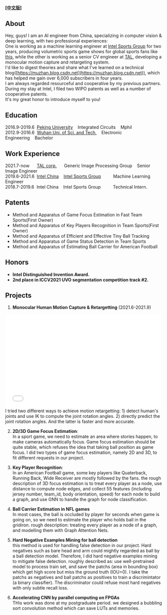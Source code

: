 #### [[中文版]](./index_cn.html)

## About
Hey, guys! I am an AI engineer from China, specializing in computer vision & deep learning, with two professional experiences: <br>One is working as a machine learning engineer at [Intel Sports Group](https://www.intel.com/content/www/us/en/sports/sports-overview.html) for two years, producing volumetric sports game shows for global sports fans like [this](https://youtu.be/J7xIBoPr83A), while the other is working as a senior CV engineer at [TAL](http://www.100tal.com/), developing a monocular motion capture and retargeting system. <br>
I'd like to digest theories and share what I've learned on a technical blog([https://muzhan.blog.csdn.net](https://muzhan.blog.csdn.net)), which has helped me gain over 6,000 subscribers in four years. <br>
I am always regarded resourceful and cooperative by my previous partners. During my stay at Intel, I filed two WIPO patents as well as a number of cooperative patents. <br>
It's my great honor to introduce myself to you!
## Education
2016.9-2019.6&nbsp;&nbsp;[Peking University](https://pku.edu.cn)&nbsp;&nbsp;&nbsp;&nbsp;Integrated Circuits&nbsp;&nbsp;&nbsp;&nbsp;Mphil<br>
2012.9-2016.6&nbsp;&nbsp;[Wuhan Uni. of Sci. and Tech.](https://www.wust.edu.cn)&nbsp;&nbsp;&nbsp;&nbsp;Electronic Engineering&nbsp;&nbsp;&nbsp;&nbsp;Bachelor

## Work Experience
2021.7-now&nbsp;&nbsp;&nbsp;&nbsp;&nbsp;&nbsp;[TAL corp.](http://www.100tal.com/)&nbsp;&nbsp;&nbsp;&nbsp;&nbsp;&nbsp;Generic Image Processing Group&nbsp;&nbsp;&nbsp;&nbsp;Senior Image Engineer<br>
2019.6-2021.6&nbsp;&nbsp;[Intel China](https://intel.cn)&nbsp;&nbsp;&nbsp;&nbsp;[Intel Sports Group](https://www.intel.com/content/www/us/en/sports/sports-overview.html)&nbsp;&nbsp;&nbsp;&nbsp;&nbsp;&nbsp;&nbsp;&nbsp;&nbsp;&nbsp;Machine Learning Engineer<br>
2018.7-2019.6&nbsp;&nbsp;Intel China&nbsp;&nbsp;&nbsp;&nbsp;Intel Sports Group&nbsp;&nbsp;&nbsp;&nbsp;&nbsp;&nbsp;&nbsp;&nbsp;&nbsp;&nbsp;Technical Intern.<br>

## Patents
- Method and Apparatus of Game Focus Estimation in Fast Team Sports(First Owner)
- Method and Apparatus of Key Players Recognition in Team Sports(First Owner)
- Method and Apparatus of Efficient and Effective Tiny Ball Tracking
- Method and Apparatus of Game Status Detection in Team Sports
- Method and Apparatus of Estimating Ball Carrier for American Football

##  Honors
- **Intel Distinguished Invention Award.**
- **2nd place in ICCV2021 UVO segmentation competition track #2.**

## Projects
1. **Monocular Human Motion Capture & Retargetting** (2021.6-2021.9)
<iframe height=300 width=500 src="//player.bilibili.com/player.html?aid=720653249&bvid=BV1WQ4y1z7bp&cid=414574687&page=1" scrolling="no" border="0" frameborder="no" framespacing="0" allowfullscreen="true"> </iframe>
<br> 
I tried two different ways to achieve motion retargetting: 1) detect human's joints and use IK to compute the joint rotation angles. 2) directly predict the joint rotation angles. And the latter is faster and more accurate.

2. **2D/3D Game Focus Estimation**:<br>
In a sport game, we need to estimate an area where stories happen, to make cameras automatically focus. Game focus estimation should be quite stable, which refuses the idea that taking ball position as game focus. I did two types of game focus estimation, namely 2D and 3D, to fit different requests in our project. <br>


3. **Key Player Recognition**:<br>
In an American Football game, some key players like Quaterback, Running Back, Wide Receiver are mostly followed by the fans. 
the rough description of 3D focus estimation is to treat every player as a node, use distance to compute node edges, and collect 55 features (including jersey number, team_id, body orientation, speed) for each node to build a graph, and use GNN to handle the graph for node classification.

4. **Ball Carrier Estimation in NFL games**<br>
In most cases, the ball is occluded by player for seconds when game is going on, so we need to estimate the player who holds ball in the gridiron. rough description: treating every player as a node of a graph, and modelling them with Graph Attention Nets.

5. **Hard Negative Examples Mining for ball detection**<br>
this method is used for handling false detection in our project. Hard negatives such as bare head and arm could mightly regarded as ball by a ball detection model. Therefore, I did hard negative examples mining to mitigate false detection. roughly described as: use well-pretrained model to process train set, and save the patchs (area in bounding box) which get high score but miss the ground truth (IOU=0). I take the patchs as negatives and ball patchs as positives to train a discrimintator (a binary classifier). The discriminator could refuse most hard negatives with only subtle recall loss.  
 
6. **Accelerating CNN by parallel computing on FPGAs**<br>
THis work was done at my postgraduate period. we designed a bubbling sort convolution method which can save LUTs and memories.

